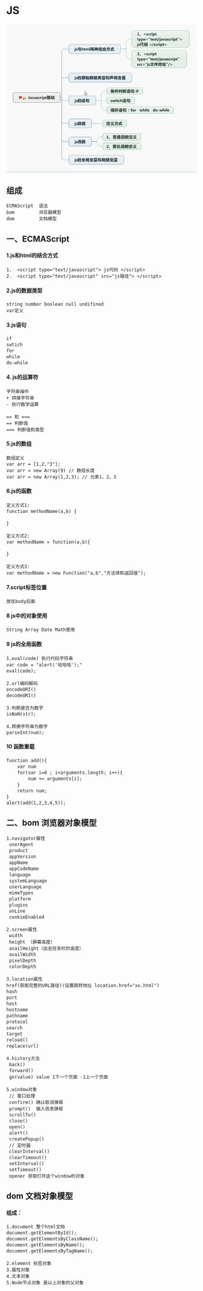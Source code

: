 # JS
![js](js.png)


## 组成
    ECMAScript  语法
    bom         浏览器模型
    dom         文档模型



## 一、ECMAScript
    
#### 1.js和html的结合方式
    1.  <script type="text/javascript"> js代码 </script>
    2.  <script type="text/javascript" src="js路径"> </script>

####  2.js的数据类型
    string number boolean null undifined
    var定义

####  3.js语句
    if
    swtich
    for
    while
    do-while
    
#### 4. js的运算符
    字符串操作
    + 拼接字符串
    - 执行数学运算
    
    == 和 ===
    == 判断值
    === 判断值和类型
    
####  5.js的数组
    数组定义
    var arr = [1,2,"3"];
    var arr = new Array(9) // 数组长度
    var arr = new Array(1,2,3); // 元素1，2，3
        
####  6.js的函数
    定义方式1:
    function methodName(a,b) {
    
    }
    
    定义方式2:
    var methodName = function(a,b){
    
    }
        
    定义方式3:
    var methodName = new Function("a,b","方法体和返回值");
        
####  7.script标签位置
    放在body后面
    
#### 8 js中的对象使用
    String Array Date Math使用
    
#### 9 js的全局函数
    1.eval(code) 执行代码字符串
    var code = "alert('哈哈哈');"
    eval(code);
    
    2.url编码解码
    encodeURI()
    decodeURI()
    
    3.判断是否为数字
    isNaN(str);
    
    4.转换字符串为数字
    parseInt(num);
    
#### 10 函数重载
    function add(){
        var num
        for(var i=0 ; i<arguments.length; i++){
            num += arguments[i];
        }
        return num;
    }
    alert(add(1,2,3,4,5));


## 二、bom 浏览器对象模型
    1.navigator属性
     userAgent
     product
     appVersion
     appName
     appCodeName
     language
     systemLanguage
     userLanguage
     mimeTypes
     platform
     plugins
     onLine
     cookieEnabled
    
    2.screen属性
     width
     height （屏幕高度）
     availHeight（出去任务栏的高度）
     availWidth
     pixelDepth
     colorDepth
    
    3.location属性
    href(获取完整的URL路径)(设置跳转地址 location.href="xx.html")
    hash
    port
    host
    hostname
    pathname
    protocol
    search
    target
    reload()
    replace(url)
    
    4.history方法
     back()
     forward()
     go(value) value 1下一个页面 -1上一个页面
    
    5.window对象
     // 窗口处理
     confirm() 确认取消弹框
     prompt()  输入信息弹框
     scrollTo()
     close()
     open()
     alert()
     createPopup()
     // 定时器
     clearInterval()
     clearTimeout()
     setInterval()
     setTimeout()
     opener 获取打开这个window的对象
        
## dom 文档对象模型
        
####  组成：
    1.document 整个html文档
    document.getElementById();
    document.getElementsByClassName();
    document.getElementsByName();
    document.getElementsByTagName();
    
    2.element 标签对象
    3.属性对象
    4.文本对象
    5.Node节点对象 是以上对象的父对象
        
        
        
        
        
        
        
        
    
    
